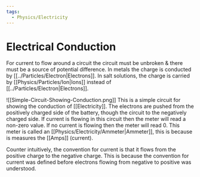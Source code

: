 ```yaml
---
tags:
  - Physics/Electricity
---
```

# Electrical Conduction
For current to flow around a circuit the circuit must be unbroken & there must be a source of potential difference.
In metals the charge is conducted by [[../Particles/Electron|Electrons]].
In salt solutions, the charge is carried by [[Physics/Particles/Ion|Ions]] instead of [[../Particles/Electron|Electrons]].

![[Simple-Circuit-Showing-Conduction.png]]
This is a simple circuit for showing the conduction of [[Electricity]]. The electrons are pushed from the positively charged side of the battery, though the circuit to the negatively charged side. If current is flowing in this circuit then the meter will read a non-zero value. If no current is flowing then the meter will read 0. This meter is called an [[Physics/Electricity/Ammeter|Ammeter]], this is because is measures the [[Amps]] (current).

Counter intuitively, the convention for current is that it flows from the positive charge to the negative charge. This is because the convention for current was defined before electrons flowing from negative to positive was understood.

